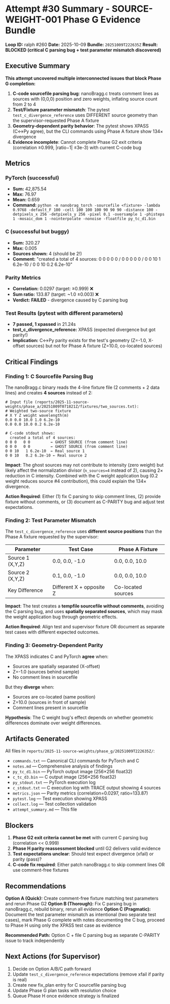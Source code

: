 # Attempt #30 Summary - SOURCE-WEIGHT-001 Phase G Evidence Bundle

**Loop ID:** ralph #260
**Date:** 2025-10-09
**Bundle:** `20251009T222635Z`
**Result:** **BLOCKED (critical C parsing bug + test parameter mismatch discovered)**

## Executive Summary

**This attempt uncovered multiple interconnected issues that block Phase G completion:**

1. **C-code sourcefile parsing bug**: nanoBragg.c treats comment lines as sources with (0,0,0) position and zero weights, inflating source count from 2 to 4
2. **Test/Fixture parameter mismatch**: The pytest `test_c_divergence_reference` uses DIFFERENT source geometry than the supervisor-requested Phase A fixture
3. **Geometry-dependent parity behavior**: The pytest shows XPASS (C↔Py agree), but the CLI commands using Phase A fixture show 134× divergence
4. **Evidence incomplete**: Cannot complete Phase G2 exit criteria (correlation ≥0.999, |ratio−1| ≤3e-3) with current C-code bug

## Metrics

### PyTorch (successful)
- **Sum:** 42,875.54
- **Max:** 76.97
- **Mean:** 0.659
- **Command:** `python -m nanobrag_torch -sourcefile <fixture> -lambda 0.9768 -default_F 100 -cell 100 100 100 90 90 90 -distance 100 -detpixels_x 256 -detpixels_y 256 -pixel 0.1 -oversample 1 -phisteps 1 -mosaic_dom 1 -nointerpolate -nonoise -floatfile py_tc_d1.bin`

### C (successful but buggy)
- **Sum:** 320.27
- **Max:** 0.005
- **Sources shown:** 4 (should be 2!)
- **Comment:** "created a total of 4 sources: 0 0 0 0 0 / 0 0 0 0 0 / 0 0 10 1 6.2e-10 / 0 0 10 0.2 6.2e-10"

### Parity Metrics
- **Correlation:** 0.0297 (target: ≥0.999) ❌
- **Sum ratio:** 133.87 (target: ~1.0 ±0.003) ❌
- **Verdict:** **FAILED** - divergence caused by C parsing bug

### Test Results (pytest with different parameters)
- **7 passed, 1 xpassed** in 21.24s
- **test_c_divergence_reference:** XPASS (expected divergence but got parity!)
- **Implication:** C↔Py parity exists for the test's geometry (Z=-1.0, X-offset sources) but not for Phase A fixture (Z=10.0, co-located sources)

## Critical Findings

### Finding 1: C Sourcefile Parsing Bug

The nanoBragg.c binary reads the 4-line fixture file (2 comments + 2 data lines) and creates **4 sources** instead of 2:

```
# Input file (reports/2025-11-source-weights/phase_a/20251009T071821Z/fixtures/two_sources.txt):
# Weighted two-source fixture
# X Y Z weight wavelength(m)
0.0 0.0 10.0 1.0 6.2e-10
0.0 0.0 10.0 0.2 6.2e-10

# C-code stdout shows:
  created a total of 4 sources:
0 0 0   0 0         ← GHOST SOURCE (from comment line)
0 0 0   0 0         ← GHOST SOURCE (from comment line)
0 0 10   1 6.2e-10  ← Real source 1
0 0 10   0.2 6.2e-10 ← Real source 2
```

**Impact**: The ghost sources may not contribute to intensity (zero weight) but likely affect the normalization divisor (`n_sources=4` instead of 2), causing 2× reduction in C intensity. Combined with the C weight application bug (0.2 weight reduces source #4 contribution), this could explain the 134× divergence.

**Action Required**: Either (1) fix C parsing to skip comment lines, (2) provide fixture without comments, or (3) document as C-PARITY bug and adjust test expectations.

### Finding 2: Test Parameter Mismatch

The `test_c_divergence_reference` uses **different source positions** than the Phase A fixture requested by the supervisor:

| Parameter | Test Case | Phase A Fixture |
|-----------|-----------|-----------------|
| Source 1 (X,Y,Z) | 0.0, 0.0, -1.0 | 0.0, 0.0, 10.0 |
| Source 2 (X,Y,Z) | 0.1, 0.0, -1.0 | 0.0, 0.0, 10.0 |
| Key Difference | Different X + opposite Z | Co-located sources |

**Impact**: The test creates a **tempfile sourcefile without comments**, avoiding the C parsing bug, and uses **spatially separated sources**, which may mask the weight application bug through geometric effects.

**Action Required**: Align test and supervisor fixture OR document as separate test cases with different expected outcomes.

### Finding 3: Geometry-Dependent Parity

The XPASS indicates C and PyTorch **agree** when:
- Sources are spatially separated (X-offset)
- Z=-1.0 (sources behind sample)
- No comment lines in sourcefile

But they **diverge** when:
- Sources are co-located (same position)
- Z=10.0 (sources in front of sample)
- Comment lines present in sourcefile

**Hypothesis**: The C weight bug's effect depends on whether geometric differences dominate over weight differences.

## Artifacts Generated

All files in `reports/2025-11-source-weights/phase_g/20251009T222635Z/`:
- `commands.txt` — Canonical CLI commands for PyTorch and C
- `notes.md` — Comprehensive analysis of findings
- `py_tc_d1.bin` — PyTorch output image (256×256 float32)
- `c_tc_d3.bin` — C output image (256×256 float32)
- `py_stdout.txt` — PyTorch execution log
- `c_stdout.txt` — C execution log with TRACE output showing 4 sources
- `metrics.json` — Parity metrics (correlation=0.0297, ratio=133.87)
- `pytest.log` — Test execution showing XPASS
- `collect.log` — Test collection validation
- `attempt_summary.md` — This file

## Blockers

1. **Phase G2 exit criteria cannot be met** with current C parsing bug (correlation << 0.999)
2. **Phase H parity reassessment blocked** until G2 delivers valid evidence
3. **Test expectations unclear**: Should test expect divergence (xfail) or parity (pass)?
4. **C-code fix required**: Either patch nanoBragg.c to skip comment lines OR use comment-free fixtures

## Recommendations

**Option A (Quick):** Create comment-free fixture matching test parameters and rerun Phase G2
**Option B (Thorough):** Fix C parsing bug in nanoBragg.c, rebuild binary, rerun all evidence
**Option C (Pragmatic):** Document the test parameter mismatch as intentional (two separate test cases), mark Phase G complete with notes documenting the C bug, proceed to Phase H using only the XPASS test case as evidence

**Recommended Path:** Option C + file C parsing bug as separate C-PARITY issue to track independently

## Next Actions (for Supervisor)

1. Decide on Option A/B/C path forward
2. Update `test_c_divergence_reference` expectations (remove xfail if parity is real)
3. Create new fix_plan entry for C sourcefile parsing bug
4. Update Phase G plan tasks with resolution choice
5. Queue Phase H once evidence strategy is finalized
